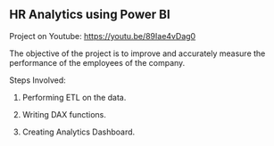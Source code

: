 ## HR Analytics using Power BI

Project on Youtube: https://youtu.be/89Iae4vDag0

The objective of the project is to improve and accurately measure the performance of the employees of the company. 



Steps Involved:

1. Performing ETL on the data.

2. Writing DAX functions.

3. Creating Analytics Dashboard.